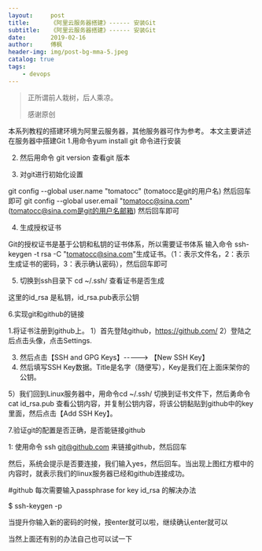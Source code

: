 ```yaml
---
layout:     post
title:      《阿里云服务器搭建》------ 安装Git
subtitle:   《阿里云服务器搭建》------ 安装Git
date:       2019-02-16
author:     傅枫
header-img: img/post-bg-mma-5.jpeg
catalog: true
tags:
    - devops
---
```


> 正所谓前人栽树，后人乘凉。
> 
> 感谢原创

本系列教程的搭建环境为阿里云服务器，其他服务器可作为参考。
本文主要讲述在服务器中搭建Git
1.用命令yum install git 命令进行安装


2. 然后用命令 git version 查看git 版本


3. 对git进行初始化设置

git config --global user.name "tomatocc" (tomatocc是git的用户名) 然后回车即可
git config --global user.email "tomatocc@sina.com" (tomatocc@sina.com是git的用户名邮箱) 然后回车即可

4. 生成授权证书

Git的授权证书是基于公钥和私钥的证书体系，所以需要证书体系
输入命令 ssh-keygen -t rsa -C "tomatocc@sina.com"生成证书。（1：表示文件名，2：表示生成证书的密码，3：表示确认密码），然后回车即可



5. 切换到ssh目录下 cd ~/.ssh/ 查看证书是否生成



这里的id_rsa 是私钥，id_rsa.pub表示公钥

6.实现git和github的链接

1.将证书注册到github上。
1）首先登陆github，https://github.com/
2）登陆之后点击头像，点击Settings.

3) 然后点击【SSH and GPG Keys】-----> 【New SSH Key】
4) 然后填写SSH Key数据。Title是名字（随便写），Key是我们在上面床架你的公钥。

5）我们回到Linux服务器中，用命令cd ~/.ssh/ 切换到证书文件下，然后勇命令cat id_rsa.pub 查看公钥内容，并复制公钥内容，将该公钥黏贴到github中的key里面，然后点击【Add SSH Key】。



7.验证git的配置是否正确，是否能链接github

1: 使用命令 ssh git@github.com 来链接github，然后回车

然后，系统会提示是否要连接，我们输入yes，然后回车。当出现上图红方框中的内容时，就表示我们的linux服务器已经和github连接成功。
 
 
 
 #github 每次需要输入passphrase for key id_rsa 的解决办法

$ ssh-keygen -p
 
当提升你输入新的密码的时候，按enter就可以啦，继续确认enter就可以
 
当然上面还有别的办法自己也可以试一下
